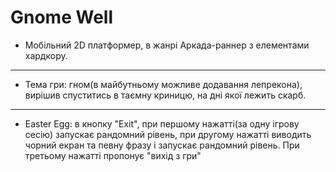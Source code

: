 # Gnome Well

* Мобільний 2D платформер, в жанрі Аркада-раннер з елементами хардкору.
---
* Тема гри: гном(в майбутньому можливе додавання лепрекона), 
вирішив спуститись в таємну криницю, на дні якої лежить скарб.
---
* Easter Egg: в кнопку "Exit", при першому нажатті(за одну ігрову сесію)
запускає рандомний рівень, при другому нажатті виводить чорний екран та
певну фразу і запускає рандомний рівень. При третьому нажатті пропонує "вихід з гри"
